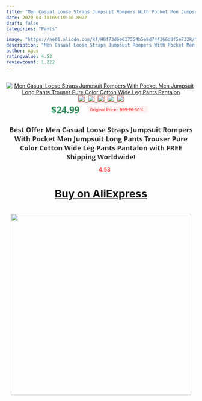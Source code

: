 ```yaml
---
title: "Men Casual Loose Straps Jumpsuit Rompers With Pocket Men Jumpsuit Long Pants Trouser Pure Color Cotton Wide Leg Pants Pantalon"
date: 2020-04-18T09:10:36.892Z
draft: false
categories: "Pants"

image: "https://ae01.alicdn.com/kf/H0f73d6e617554b5e8d744366d8f5e732k/Men-Casual-Loose-Straps-Jumpsuit-Rompers-With-Pocket-Men-Jumpsuit-Long-Pants-Trouser-Pure-Color-Cotton.jpg"
description: "Men Casual Loose Straps Jumpsuit Rompers With Pocket Men Jumpsuit Long Pants Trouser Pure Color Cotton Wide Leg Pants Pantalon"
author: Agus
ratingvalue: 4.53
reviewcount: 1.222
---
```

<br>
<div style="text-align: center;">
<a href="https://s.click.aliexpress.com/e/_9uy1wd" target="_blank" rel="nofollow noopener noreferrer"><img alt="Men Casual Loose Straps Jumpsuit Rompers With Pocket Men Jumpsuit Long Pants Trouser Pure Color Cotton Wide Leg Pants Pantalon" class="magnifier-image" src="https://ae01.alicdn.com/kf/H0f73d6e617554b5e8d744366d8f5e732k/Men-Casual-Loose-Straps-Jumpsuit-Rompers-With-Pocket-Men-Jumpsuit-Long-Pants-Trouser-Pure-Color-Cotton.jpg_640x640.jpg">
<br>
<img style="border:1px solid salmon" src="https://ae01.alicdn.com/kf/H0f73d6e617554b5e8d744366d8f5e732k/Men-Casual-Loose-Straps-Jumpsuit-Rompers-With-Pocket-Men-Jumpsuit-Long-Pants-Trouser-Pure-Color-Cotton.jpg_120x120.jpg">&nbsp;&nbsp;<img style="border:1px solid salmon" src="https://ae01.alicdn.com/kf/Hc2553f5d3c744b34a22d9620c0b05474q/Men-Casual-Loose-Straps-Jumpsuit-Rompers-With-Pocket-Men-Jumpsuit-Long-Pants-Trouser-Pure-Color-Cotton.jpg_120x120.jpg">&nbsp;&nbsp;<img style="border:1px solid salmon" src="https://ae01.alicdn.com/kf/H497faaccacef43ce9ec4d25a331b7d16R/Men-Casual-Loose-Straps-Jumpsuit-Rompers-With-Pocket-Men-Jumpsuit-Long-Pants-Trouser-Pure-Color-Cotton.jpg_120x120.jpg">&nbsp;&nbsp;<img style="border:1px solid salmon" src="https://ae01.alicdn.com/kf/H8077bd6aefa549adbc37e25e0672886be/Men-Casual-Loose-Straps-Jumpsuit-Rompers-With-Pocket-Men-Jumpsuit-Long-Pants-Trouser-Pure-Color-Cotton.jpg_120x120.jpg">&nbsp;&nbsp;<img style="border:1px solid salmon" src="https://ae01.alicdn.com/kf/H72f0a54f30ee40b497d9cc0304ebefdd9/Men-Casual-Loose-Straps-Jumpsuit-Rompers-With-Pocket-Men-Jumpsuit-Long-Pants-Trouser-Pure-Color-Cotton.jpg_120x120.jpg"></a></div><br0>
<div style="text-align: center;"><span style="background-color: white; border: 0px; box-sizing: border-box; color: seagreen; display: inline-block; font-family: &quot;open sans&quot; , &quot;arial&quot; , &quot;helvetica&quot; , sans-serif , &quot;heiti&quot;; font-size: 24px; font-stretch: inherit; font-weight: 700; line-height: inherit; margin: 0px 10px 0px 0px; padding: 0px; vertical-align: middle;">$24.99 </span>
<span style="background: rgb(255 , 241 , 241); border-radius: 3px; border: 0px; box-sizing: border-box; color: #ff4747; display: inline-block; font-family: inherit; font-size: 12px; font-stretch: inherit; font-style: inherit; font-variant: inherit; font-weight: 600; line-height: inherit; margin: 0px; padding: 2px 5px; transform: scale(0.9); vertical-align: middle;">Original Price : <b style="text-decoration: line-through;">$35.70 </b> 30%&nbsp;&nbsp;</span></div>
<h1 style="color: #333333; display: inline-block; font-family: &quot;open sans&quot; , &quot;arial&quot; , &quot;helvetica&quot; , sans-serif , &quot;heiti&quot;; font-size: 18px; font-stretch: inherit; font-weight: 700; text-align: center;">Best Offer Men Casual Loose Straps Jumpsuit Rompers With Pocket Men Jumpsuit Long Pants Trouser Pure Color Cotton Wide Leg Pants Pantalon with FREE Shipping Worldwide!</h1>
<div style="color: #ff4747; text-align: center;">
<img src="https://4.bp.blogspot.com/-M0ZcTcb-5uY/XleCXlxnR4I/AAAAAAAAAEc/OrjgMkXV1oMQFaCRZj5HQwOCBcu3w1FegCPcBGAYYCw/s1600/star.png" style="height: 15px;">&nbsp;<b>4.53</b></div>
<div class="button_cont" align="center"><a class="buynow_a" href="https://s.click.aliexpress.com/e/_9uy1wd" target="_blank" rel="nofollow noopener noreferrer"><H1>Buy on AliExpress</H1></a></div><br>
<div class="separator" style="clear: both; text-align: center;">
<img src="https://lh3.googleusercontent.com/-pTy5HemUv9M/XlePHvY0dAI/AAAAAAAAAE4/0nX5iRUoIWY8eMW9Dpxeirr157OZliDIgCLcBGAsYHQ/s1600/badge.gif" width="480">
</div>
